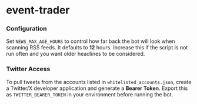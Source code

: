# event-trader

### Configuration

Set `NEWS_MAX_AGE_HOURS` to control how far back the bot will look when
scanning RSS feeds. It defaults to **12** hours. Increase this if the script
is not run often and you want older headlines to be considered.

### Twitter Access

To pull tweets from the accounts listed in `whitelisted_accounts.json`, create a
Twitter/X developer application and generate a **Bearer Token**. Export this as
`TWITTER_BEARER_TOKEN` in your environment before running the bot.
